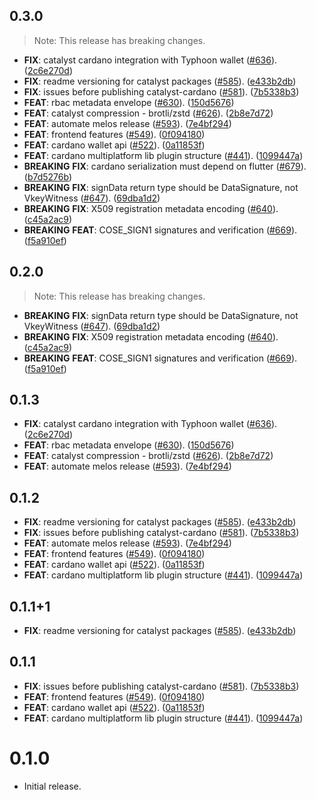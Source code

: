 ## 0.3.0

> Note: This release has breaking changes.

 - **FIX**: catalyst cardano integration with Typhoon wallet ([#636](https://github.com/input-output-hk/catalyst-voices/issues/636)). ([2c6e270d](https://github.com/input-output-hk/catalyst-voices/commit/2c6e270ddcb95389ac417ffe5f60ccabc04b5931))
 - **FIX**: readme versioning for catalyst packages ([#585](https://github.com/input-output-hk/catalyst-voices/issues/585)). ([e433b2db](https://github.com/input-output-hk/catalyst-voices/commit/e433b2dbba7a43c50f4411ea5279a623c221b66b))
 - **FIX**: issues before publishing catalyst-cardano ([#581](https://github.com/input-output-hk/catalyst-voices/issues/581)). ([7b5338b3](https://github.com/input-output-hk/catalyst-voices/commit/7b5338b3dd6ab028e56c958a3664b6bf20b24d65))
 - **FEAT**: rbac metadata envelope ([#630](https://github.com/input-output-hk/catalyst-voices/issues/630)). ([150d5676](https://github.com/input-output-hk/catalyst-voices/commit/150d567636c4281c092d020d51882e638b16beb5))
 - **FEAT**: catalyst compression - brotli/zstd ([#626](https://github.com/input-output-hk/catalyst-voices/issues/626)). ([2b8e7d72](https://github.com/input-output-hk/catalyst-voices/commit/2b8e7d7239f9982aa7144a676a86d21b97f912fb))
 - **FEAT**: automate melos release ([#593](https://github.com/input-output-hk/catalyst-voices/issues/593)). ([7e4bf294](https://github.com/input-output-hk/catalyst-voices/commit/7e4bf294a81c8aa73a91170969d2189201869aa0))
 - **FEAT**: frontend features ([#549](https://github.com/input-output-hk/catalyst-voices/issues/549)). ([0f094180](https://github.com/input-output-hk/catalyst-voices/commit/0f094180e4cf698365ab8633cceab830da09ec22))
 - **FEAT**: cardano wallet api ([#522](https://github.com/input-output-hk/catalyst-voices/issues/522)). ([0a11853f](https://github.com/input-output-hk/catalyst-voices/commit/0a11853f9885be3a59582ab14639562bc6a246dc))
 - **FEAT**: cardano multiplatform lib plugin structure ([#441](https://github.com/input-output-hk/catalyst-voices/issues/441)). ([1099447a](https://github.com/input-output-hk/catalyst-voices/commit/1099447ae5ad6064caa8462b753529bd80edf70b))
 - **BREAKING** **FIX**: cardano serialization must depend on flutter ([#679](https://github.com/input-output-hk/catalyst-voices/issues/679)). ([b7d5276b](https://github.com/input-output-hk/catalyst-voices/commit/b7d5276b238b4c7273997b004465e2ffb29f8436))
 - **BREAKING** **FIX**: signData return type should be DataSignature, not VkeyWitness ([#647](https://github.com/input-output-hk/catalyst-voices/issues/647)). ([69dba1d2](https://github.com/input-output-hk/catalyst-voices/commit/69dba1d24022eb77cc03ac670dda0da047304766))
 - **BREAKING** **FIX**: X509 registration metadata encoding ([#640](https://github.com/input-output-hk/catalyst-voices/issues/640)). ([c45a2ac9](https://github.com/input-output-hk/catalyst-voices/commit/c45a2ac96b34c4215352ece5ef9bd2fa73b591e8))
 - **BREAKING** **FEAT**: COSE_SIGN1 signatures and verification ([#669](https://github.com/input-output-hk/catalyst-voices/issues/669)). ([f5a910ef](https://github.com/input-output-hk/catalyst-voices/commit/f5a910efe36442171521b9ec429aed4a46e05b83))

## 0.2.0

> Note: This release has breaking changes.

 - **BREAKING** **FIX**: signData return type should be DataSignature, not VkeyWitness ([#647](https://github.com/input-output-hk/catalyst-voices/issues/647)). ([69dba1d2](https://github.com/input-output-hk/catalyst-voices/commit/69dba1d24022eb77cc03ac670dda0da047304766))
 - **BREAKING** **FIX**: X509 registration metadata encoding ([#640](https://github.com/input-output-hk/catalyst-voices/issues/640)). ([c45a2ac9](https://github.com/input-output-hk/catalyst-voices/commit/c45a2ac96b34c4215352ece5ef9bd2fa73b591e8))
 - **BREAKING** **FEAT**: COSE_SIGN1 signatures and verification ([#669](https://github.com/input-output-hk/catalyst-voices/issues/669)). ([f5a910ef](https://github.com/input-output-hk/catalyst-voices/commit/f5a910efe36442171521b9ec429aed4a46e05b83))

## 0.1.3

 - **FIX**: catalyst cardano integration with Typhoon wallet ([#636](https://github.com/input-output-hk/catalyst-voices/issues/636)). ([2c6e270d](https://github.com/input-output-hk/catalyst-voices/commit/2c6e270ddcb95389ac417ffe5f60ccabc04b5931))
 - **FEAT**: rbac metadata envelope ([#630](https://github.com/input-output-hk/catalyst-voices/issues/630)). ([150d5676](https://github.com/input-output-hk/catalyst-voices/commit/150d567636c4281c092d020d51882e638b16beb5))
 - **FEAT**: catalyst compression - brotli/zstd ([#626](https://github.com/input-output-hk/catalyst-voices/issues/626)). ([2b8e7d72](https://github.com/input-output-hk/catalyst-voices/commit/2b8e7d7239f9982aa7144a676a86d21b97f912fb))
 - **FEAT**: automate melos release ([#593](https://github.com/input-output-hk/catalyst-voices/issues/593)). ([7e4bf294](https://github.com/input-output-hk/catalyst-voices/commit/7e4bf294a81c8aa73a91170969d2189201869aa0))

## 0.1.2

 - **FIX**: readme versioning for catalyst packages ([#585](https://github.com/input-output-hk/catalyst-voices/issues/585)). ([e433b2db](https://github.com/input-output-hk/catalyst-voices/commit/e433b2dbba7a43c50f4411ea5279a623c221b66b))
 - **FIX**: issues before publishing catalyst-cardano ([#581](https://github.com/input-output-hk/catalyst-voices/issues/581)). ([7b5338b3](https://github.com/input-output-hk/catalyst-voices/commit/7b5338b3dd6ab028e56c958a3664b6bf20b24d65))
 - **FEAT**: automate melos release ([#593](https://github.com/input-output-hk/catalyst-voices/issues/593)). ([7e4bf294](https://github.com/input-output-hk/catalyst-voices/commit/7e4bf294a81c8aa73a91170969d2189201869aa0))
 - **FEAT**: frontend features ([#549](https://github.com/input-output-hk/catalyst-voices/issues/549)). ([0f094180](https://github.com/input-output-hk/catalyst-voices/commit/0f094180e4cf698365ab8633cceab830da09ec22))
 - **FEAT**: cardano wallet api ([#522](https://github.com/input-output-hk/catalyst-voices/issues/522)). ([0a11853f](https://github.com/input-output-hk/catalyst-voices/commit/0a11853f9885be3a59582ab14639562bc6a246dc))
 - **FEAT**: cardano multiplatform lib plugin structure ([#441](https://github.com/input-output-hk/catalyst-voices/issues/441)). ([1099447a](https://github.com/input-output-hk/catalyst-voices/commit/1099447ae5ad6064caa8462b753529bd80edf70b))

## 0.1.1+1

 - **FIX**: readme versioning for catalyst packages ([#585](https://github.com/input-output-hk/catalyst-voices/issues/585)). ([e433b2db](https://github.com/input-output-hk/catalyst-voices/commit/e433b2dbba7a43c50f4411ea5279a623c221b66b))

## 0.1.1

 - **FIX**: issues before publishing catalyst-cardano ([#581](https://github.com/input-output-hk/catalyst-voices/issues/581)). ([7b5338b3](https://github.com/input-output-hk/catalyst-voices/commit/7b5338b3dd6ab028e56c958a3664b6bf20b24d65))
 - **FEAT**: frontend features ([#549](https://github.com/input-output-hk/catalyst-voices/issues/549)). ([0f094180](https://github.com/input-output-hk/catalyst-voices/commit/0f094180e4cf698365ab8633cceab830da09ec22))
 - **FEAT**: cardano wallet api ([#522](https://github.com/input-output-hk/catalyst-voices/issues/522)). ([0a11853f](https://github.com/input-output-hk/catalyst-voices/commit/0a11853f9885be3a59582ab14639562bc6a246dc))
 - **FEAT**: cardano multiplatform lib plugin structure ([#441](https://github.com/input-output-hk/catalyst-voices/issues/441)). ([1099447a](https://github.com/input-output-hk/catalyst-voices/commit/1099447ae5ad6064caa8462b753529bd80edf70b))

# 0.1.0

* Initial release.
